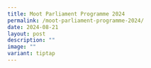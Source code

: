 ```yaml
---
title: Moot Parliament Programme 2024
permalink: /moot-parliament-programme-2024/
date: 2024-08-21
layout: post
description: ""
image: ""
variant: tiptap
---
```

